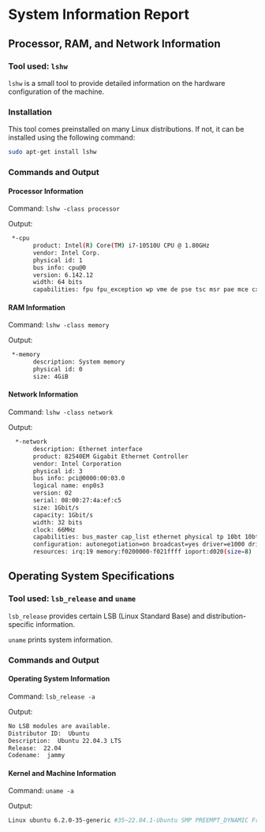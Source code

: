 # System Information Report

## Processor, RAM, and Network Information

### Tool used: `lshw`

`lshw` is a small tool to provide detailed information on the hardware configuration of the machine.

### Installation

This tool comes preinstalled on many Linux distributions. If not, it can be installed using the following command:

```bash
sudo apt-get install lshw
```

### Commands and Output

#### Processor Information

Command: `lshw -class processor`

Output: 
```bash
 *-cpu                     
       product: Intel(R) Core(TM) i7-10510U CPU @ 1.80GHz
       vendor: Intel Corp.
       physical id: 1
       bus info: cpu@0
       version: 6.142.12
       width: 64 bits
       capabilities: fpu fpu_exception wp vme de pse tsc msr pae mce cx8 apic sep mtrr pge mca cmov pat pse36 clflush mmx fxsr sse sse2 ht syscall nx rdtscp x86-64 constant_tsc rep_good nopl xtopology nonstop_tsc cpuid tsc_known_freq pni pclmulqdq ssse3 cx16 pcid sse4_1 sse4_2 x2apic movbe popcnt aes xsave avx rdrand hypervisor lahf_lm abm 3dnowprefetch invpcid_single pti fsgsbase bmi1 avx2 bmi2 invpcid rdseed clflushopt md_clear flush_l1d arch_capabilities
```

#### RAM Information

Command: `lshw -class memory`

Output: 
```bash
 *-memory                  
       description: System memory
       physical id: 0
       size: 4GiB
```

#### Network Information

Command: `lshw -class network`

Output: 
```bash
  *-network                 
       description: Ethernet interface
       product: 82540EM Gigabit Ethernet Controller
       vendor: Intel Corporation
       physical id: 3
       bus info: pci@0000:00:03.0
       logical name: enp0s3
       version: 02
       serial: 08:00:27:4a:ef:c5
       size: 1Gbit/s
       capacity: 1Gbit/s
       width: 32 bits
       clock: 66MHz
       capabilities: bus_master cap_list ethernet physical tp 10bt 10bt-fd 100bt 100bt-fd 1000bt-fd autonegotiation
       configuration: autonegotiation=on broadcast=yes driver=e1000 driverversion=6.2.0-35-generic duplex=full ip=10.0.2.15 latency=64 link=yes mingnt=255 multicast=yes port=twisted pair speed=1Gbit/s
       resources: irq:19 memory:f0200000-f021ffff ioport:d020(size=8)
```

## Operating System Specifications

### Tool used: `lsb_release` and `uname`

`lsb_release` provides certain LSB (Linux Standard Base) and distribution-specific information.

`uname` prints system information.

### Commands and Output

#### Operating System Information

Command: `lsb_release -a`

Output: 
```bash
No LSB modules are available.
Distributor ID:  Ubuntu
Description:  Ubuntu 22.04.3 LTS
Release:  22.04
Codename:  jammy
```

#### Kernel and Machine Information

Command: `uname -a`

Output: 
```bash
Linux ubuntu 6.2.0-35-generic #35~22.04.1-Ubuntu SMP PREEMPT_DYNAMIC Fri Oct  6 10:23:26 UTC 2 x86_64 x86_64 x86_64 GNU/Linux
```